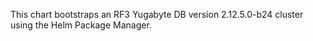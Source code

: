 This chart bootstraps an RF3 Yugabyte DB version 2.12.5.0-b24 cluster using the Helm Package Manager.

